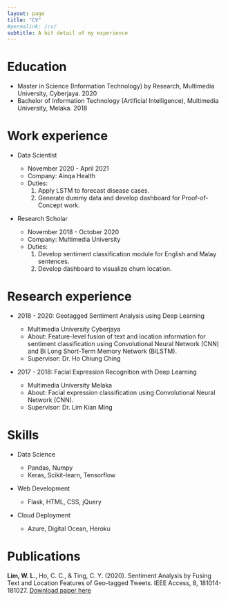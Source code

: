 ```yaml
---
layout: page
title: "CV"
#permalink: /cv/
subtitle: A bit detail of my experience
---
```


# Education

* Master in Science (Information Technology) by Research, Multimedia University, Cyberjaya. 2020
* Bachelor of Information Technology (Artificial Intelligence), Multimedia University, Melaka. 2018

Work experience
======
* Data Scientist
  * November 2020 - April 2021
  * Company: Ainqa Health
  * Duties:
     1. Apply LSTM to forecast disease cases.
     2. Generate dummy data and develop dashboard for Proof-of-Concept work. 

* Research Scholar
  * November 2018 - October 2020
  * Company: Multimedia University
  * Duties: 
     1. Develop sentiment classification module for English and Malay sentences. 
     2. Develop dashboard to visualize churn location.

Research experience
======
* 2018 - 2020: Geotagged Sentiment Analysis using Deep Learning 
  * Multimedia University Cyberjaya
  * About: Feature-level fusion of text and location information for sentiment classification using Convolutional Neural Network (CNN) and Bi Long Short-Term Memory Network (BiLSTM).
  * Supervisor: Dr. Ho Chiung Ching

* 2017 - 2018: Facial Expression Recognition with Deep Learning
  * Multimedia University Melaka
  * About: Facial expression classification using Convolutional Neural Network (CNN). 
  * Supervisor: Dr. Lim Kian Ming
  
Skills
======
* Data Science 
  * Pandas, Numpy
  * Keras, Scikit-learn, Tensorflow
  
* Web Development
  * Flask, HTML, CSS, jQuery
  
* Cloud Deployment
  * Azure, Digital Ocean, Heroku

Publications
======
**Lim, W. L.**, Ho, C. C., & Ting, C. Y. (2020). Sentiment Analysis by Fusing Text and Location Features of Geo-tagged Tweets. IEEE Access, 8, 181014-181027.
[Download paper here](https://app.box.com/s/uqy7pdot4v8bz30dbavxb3jvl59nissx)
